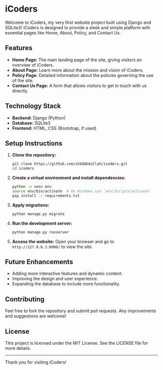 # iCoders

Welcome to iCoders, my very first website project built using Django and SQLite3! iCoders is designed to provide a sleek and simple platform with essential pages like Home, About, Policy, and Contact Us.

## Features

- **Home Page:** The main landing page of the site, giving visitors an overview of iCoders.
- **About Page:** Learn more about the mission and vision of iCoders.
- **Policy Page:** Detailed information about the policies governing the use of the site.
- **Contact Us Page:** A form that allows visitors to get in touch with us directly.

## Technology Stack

- **Backend:** Django (Python)
- **Database:** SQLite3
- **Frontend:** HTML, CSS (Bootstrap, if used)

## Setup Instructions

1. **Clone the repository:**
    ```bash
    git clone https://github.com/shk0Abdullah/icoders.git
    cd icoders
    ```

2. **Create a virtual environment and install dependencies:**
    ```bash
    python -m venv env
    source env/bin/activate  # On Windows use `env\Scripts\activate`
    pip install -r requirements.txt
    ```

3. **Apply migrations:**
    ```bash
    python manage.py migrate
    ```

4. **Run the development server:**
    ```bash
    python manage.py runserver
    ```

5. **Access the website:**
   Open your browser and go to `http://127.0.0.1:8000/` to view the site.

## Future Enhancements

- Adding more interactive features and dynamic content.
- Improving the design and user experience.
- Expanding the database to include more functionality.

## Contributing

Feel free to fork the repository and submit pull requests. Any improvements and suggestions are welcome!

## License

This project is licensed under the MIT License. See the LICENSE file for more details.

---

Thank you for visiting iCoders!
